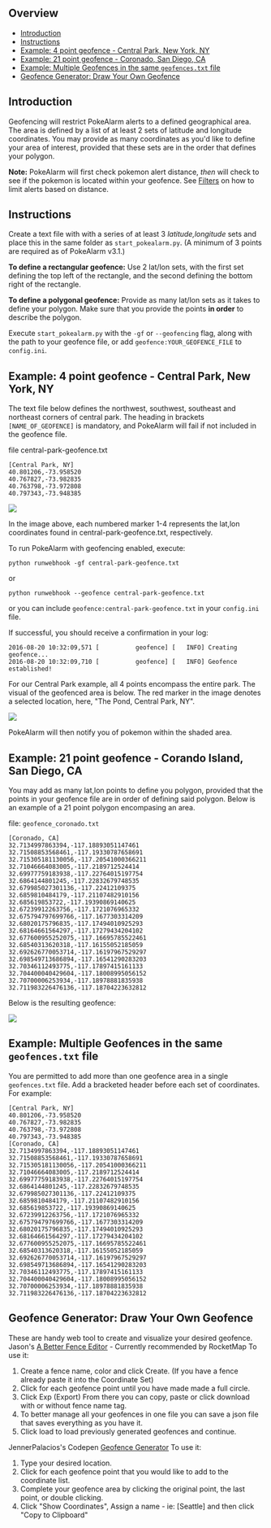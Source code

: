 ## Overview
* [Introduction](#introduction)
* [Instructions](#instructions)
* [Example: 4 point geofence - Central Park, New York, NY](#example-4-point-geofence---central-park-new-york-ny)
* [Example: 21 point geofence - Coronado, San Diego, CA](#example-21-point-geofence---corando-island-san-diego-ca)
* [Example: Multiple Geofences in the same `geofences.txt` file](#example--multiple-geofences-in-the-same-geofencestxt-file)
* [Geofence Generator: Draw Your Own Geofence](#geofence-generator-draw-your-own-geofence)

## Introduction
Geofencing will restrict PokeAlarm alerts to a defined geographical area.  The area is defined by a list of at least 2 sets of latitude and longitude coordinates.  You may provide as many coordinates as you'd like to define your area of interest, provided that these sets are in the order that defines your polygon.

**Note:** PokeAlarm will first check pokemon alert distance, *then* will check to see if the pokemon is located within your geofence.  See [Filters](Monster-Filters#parameters) on how to limit alerts based on distance.

## Instructions

Create a text file with with a series of at least 3 *latitude,longitude* sets and place this in the same folder as `start_pokealarm.py`. (A minimum of 3 points are required as of PokeAlarm v3.1.)

**To define a rectangular geofence:**  Use 2 lat/lon sets, with the first set defining the top left of the rectangle, and the second defining the bottom right of the rectangle.

**To define a polygonal geofence:** Provide as many lat/lon sets as it takes to define your polygon.  Make sure that you provide the points **in order** to describe the polygon.

Execute `start_pokealarm.py` with the `-gf` or `--geofencing` flag, along with the path to your geofence file, or add `geofence:YOUR_GEOFENCE_FILE` to `config.ini`.

## Example: 4 point geofence - Central Park, New York, NY

The text file below defines the northwest, southwest, southeast and northeast corners of central park. The heading in brackets `[NAME_OF_GEOFENCE]` is mandatory, and PokeAlarm will fail if not included in the geofence file.

file central-park-geofence.txt
```
[Central Park, NY]
40.801206,-73.958520
40.767827,-73.982835
40.763798,-73.972808
40.797343,-73.948385
```

![](images/geofence_central_park_640x640.png)

In the image above, each numbered marker 1-4 represents the lat,lon coordinates found in central-park-geofence.txt, respectively.

To run PokeAlarm with geofencing enabled, execute:

`python runwebhook -gf central-park-geofence.txt`

or

`python runwebhook --geofence central-park-geofence.txt`

or you can include `geofence:central-park-geofence.txt` in your `config.ini` file.

If successful, you should receive a confirmation in your log:

```
2016-08-20 10:32:09,571 [          geofence] [   INFO] Creating geofence...
2016-08-20 10:32:09,710 [          geofence] [   INFO] Geofence established!
```

For our Central Park example, all 4 points encompass the entire park.  The visual of the geofenced area is below.  The red marker in the image denotes a selected location, here, "The Pond, Central Park, NY".

![](images/geofence_central_park_bounded.png)

PokeAlarm will then notify you of pokemon within the shaded area.

## Example: 21 point geofence - Corando Island, San Diego, CA

You may add as many lat,lon points to define you polygon, provided that the points in your geofence file are in order of defining said polygon.  Below is an example of a 21 point polygon encompasing an area.


file:  `geofence_coronado.txt`
```
[Coronado, CA]
32.7134997863394,-117.18893051147461
32.71508853568461,-117.19330787658691
32.715305181130056,-117.20541000366211
32.71046664083005,-117.2189712524414
32.69977759183938,-117.22764015197754
32.6864144801245,-117.22832679748535
32.679985027301136,-117.22412109375
32.6859810484179,-117.21107482910156
32.685619853722,-117.19390869140625
32.67239912263756,-117.1721076965332
32.675794797699766,-117.1677303314209
32.68020175796835,-117.17494010925293
32.68164661564297,-117.17279434204102
32.677600955252075,-117.16695785522461
32.68540313620318,-117.16155052185059
32.692626770053714,-117.16197967529297
32.698549713686894,-117.16541290283203
32.70346112493775,-117.17897415161133
32.704400040429604,-117.18008995056152
32.70700006253934,-117.18978881835938
32.711983226476136,-117.18704223632812
```

Below is the resulting geofence:

![](images/geofence_coronado.png)

## Example:  Multiple Geofences in the same `geofences.txt` file
You are permitted to add more than one geofence area in a single `geofences.txt` file. Add a bracketed header before each set of coordinates. For example:

```
[Central Park, NY]
40.801206,-73.958520
40.767827,-73.982835
40.763798,-73.972808
40.797343,-73.948385
[Coronado, CA]
32.7134997863394,-117.18893051147461
32.71508853568461,-117.19330787658691
32.715305181130056,-117.20541000366211
32.71046664083005,-117.2189712524414
32.69977759183938,-117.22764015197754
32.6864144801245,-117.22832679748535
32.679985027301136,-117.22412109375
32.6859810484179,-117.21107482910156
32.685619853722,-117.19390869140625
32.67239912263756,-117.1721076965332
32.675794797699766,-117.1677303314209
32.68020175796835,-117.17494010925293
32.68164661564297,-117.17279434204102
32.677600955252075,-117.16695785522461
32.68540313620318,-117.16155052185059
32.692626770053714,-117.16197967529297
32.698549713686894,-117.16541290283203
32.70346112493775,-117.17897415161133
32.704400040429604,-117.18008995056152
32.70700006253934,-117.18978881835938
32.711983226476136,-117.18704223632812
```

## Geofence Generator: Draw Your Own Geofence
These are handy web tool to create and visualize your desired geofence.
Jason's [A Better Fence Editor](http://geo.jasparke.net/) - Currently recommended by RocketMap
To use it:
1. Create a fence name, color and click Create. (If you have a fence already paste it into the Coordinate Set)
2. Click for each geofence point until you have made made a full circle.
3. Click Exp (Export) From there you can copy, paste or click download with or without fence name tag.
4. To better manage all your geofences in one file you can save a json file that saves everything as you have it.
5. Click load to load previously generated geofences and continue.

JennerPalacios's Codepen [Geofence Generator](https://codepen.io/jennerpalacios/full/mWWVeJ)
To use it:

1. Type your desired location.
2. Click for each geofence point that you would like to add to the coordinate list.
3. Complete your geofence area by clicking the original point, the last point, or double clicking.
4. Click "Show Coordinates", Assign a name - ie: [Seattle] and then click "Copy to Clipboard"
